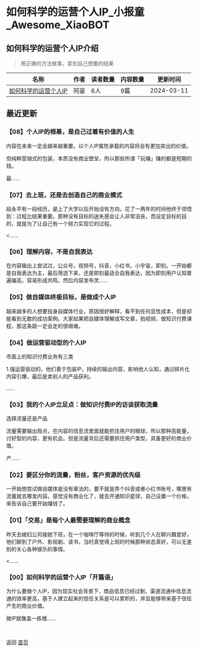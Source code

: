 # 如何科学的运营个人IP_小报童_Awesome_XiaoBOT

## 如何科学的运营个人IP介绍
> 用正确的方法做事，拿到自己想要的结果  
  


|名称|作者|读者数量|内容数量|更新时间|
|---|---|---|---|---|
|[如何科学的运营个人IP](https://xiaobot.net/p/xbw?refer=9c3f1c95-a052-465a-9902-f6d75080262a)|阿豪|6人|9篇|2024-03-11|

## 最近更新
### 【08】个人IP的根基，是自己过着有价值的人生

内容在未来一定会越来越重要。以个人IP属性承载的内容将会有更加突出的价值。

但纯粹营销式的包装，本质没有商业壁垒，所以那些所谓「玩赚」赚的都是短期的钱。

最......

### 【07】去上班，还是去创造自己的商业模式

段永平有一段经历，是上了大学以后开始没有方向，花了一两年的时间他终于领悟到：过程比结果重要。那种没有目标的迷失感会让人非常沮丧，而设定目标的目的，就是为了让自己有一个努力实现它的过程。

<......

### 【06】理解内容，不是自我表达

在内容输出上尝试过，公众号，视频号，抖音，小红书，小宇宙，即刻。一开始都是自我表达为主，最后筛选下来，还是即刻最适合自我表达，因为即刻用户认知普遍偏高，容易形成共鸣，然后内容发布灵......

### 【05】做自媒体终极目标，是做成个人IP

越来越多的人想要投身自媒体行业，原因很好解释，看不到任何显性成本，但是却能看到无数的成功案例。大家如果把自媒体理解成写文章，拍视频，做知识付费课程，那这条路一定会走的很艰难。

### 【04】做运营驱动型的个人IP

市面上的知识付费业务有三类

1.强运营驱动的，他们善于包装IP，持续的输出内容，影响他人认知，通过碎片化内容引爆，最后是卖别人的产品获利。

......

### 【03】我的个人IP立足点：做知识付费IP的访谈获取流量

选择流量还是产品

流量需要输出观点，在内容的信息流里面就能抓住用户的眼球，所以那种高能量，讨好型的内容，更有机会。但是流量背后还需要抓住用户类型，具备更好的商业价值。

产......

### 【02】要区分你的流量，粉丝，客户资源的优先级

一开始想尝试做自媒体是没有章法的，要不就是弄个抖音或者小红书账号，哪里有流量就去哪发内容。感觉没有商业化了，就去开通知识星球，自己设置一个价格，来告诉自己要开始赚钱了。

### 【01】「交易」是每个人最需要理解的商业概念

昨天去媳妇公司接她下班，在一个咖啡厅等待的时候，听到几个人在聊兴趣爱好，他们聊到了户外、影视剧、读书，当时真觉得上班的时候那种​状态真好，可以无差别的关心各种娱乐的事情。

<......

### 【00】如何科学的运营个人IP「开篇语」

为什么要做个人IP，因为现实社会背景下，商品信息已经过剩，渠道流通中信息流通的效率更高，基于人建立起来的信任关系是可以累积的，并且能够带来基于信任产生的商业价值。

做IP就像盖一栋楼......


<a href="https://github.com/Reno9527/awesome-xiaobot" style="color: white; text-decoration: none;">awesome-xiaobot</a>

返回 [首页](../README.md)
